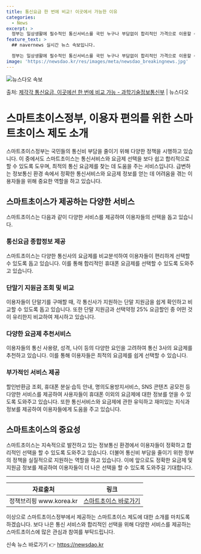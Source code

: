 ```yaml
---
title: 통신요금 한 번에 비교! 이곳에서 가능한 이유
categories:
  - News
excerpt: >
  정부는 일상생활에 필수적인 통신서비스를 국민 누구나 부담없이 합리적인 가격으로 이용할 수 있도록 가계통신비 …
feature_text: >
  ## navernews 실시간 뉴스 속보입니다.

  정부는 일상생활에 필수적인 통신서비스를 국민 누구나 부담없이 합리적인 가격으로 이용할 수 있도록 가계통신비 …
image: 'https://newsdao.kr/res/images/meta/newsdao_breakingnews.jpg'
---
```


![뉴스다오 속보](https://newsdao.kr/res/images/meta/newsdao_breakingnews.jpg)

<p>출처: <a href="https://newsdao.kr/3629" rel="dofollow">제각각 통신요금, 이곳에선 한 번에 비교 가능 - 과학기술정보통신부</a> | 뉴스다오</p>

<h1>스마트초이스정부, 이용자 편의를 위한 스마트초이스 제도 소개</h1>
<p data-ke-size="size16">스마트초이스정부는 국민들의 통신비 부담을 줄이기 위해 다양한 정책을 시행하고 있습니다. 이 중에서도 스마트초이스는 통신서비스와 요금제 선택을 보다 쉽고 합리적으로 할 수 있도록 도우며, 최적의 통신 요금제를 찾는 데 도움을 주는 서비스입니다. 급변하는 정보통신 환경 속에서 정확한 통신서비스와 요금제 정보를 얻는 데 어려움을 겪는 이용자들을 위해 중요한 역할을 하고 있습니다.</p>

<h2 data-ke-size="size26">스마트초이스가 제공하는 다양한 서비스</h2>
<p data-ke-size="size16">스마트초이스는 다음과 같이 다양한 서비스를 제공하여 이용자들의 선택을 돕고 있습니다.</p>

<h3>통신요금 종합정보 제공</h3>
<p data-ke-size="size16">스마트초이스는 다양한 통신사의 요금제를 비교분석하여 이용자들이 편리하게 선택할 수 있도록 돕고 있습니다. 이를 통해 합리적인 휴대폰 요금제를 선택할 수 있도록 도와주고 있습니다.</p>

<h3>단말기 지원금 조회 및 비교</h3>
<p data-ke-size="size16">이용자들이 단말기를 구매할 때, 각 통신사가 지원하는 단말 지원금을 쉽게 확인하고 비교할 수 있도록 돕고 있습니다. 또한 단말 지원금과 선택약정 25% 요금할인 중 어떤 것이 유리한지 비교하여 제시하고 있습니다.</p>

<h3>다양한 요금제 추천서비스</h3>
<p data-ke-size="size16">이용자들의 통신 사용량, 성격, 나이 등의 다양한 요인을 고려하여 통신 3사의 요금제를 추천하고 있습니다. 이를 통해 이용자들은 최적의 요금제를 쉽게 선택할 수 있습니다.</p>

<h3>부가적인 서비스 제공</h3>
<p data-ke-size="size16">할인반환금 조회, 휴대폰 분실·습득 안내, 명의도용방지서비스, SNS 콘텐츠 공모전 등 다양한 서비스를 제공하여 사용자들이 휴대폰 이외의 요금제에 대한 정보를 얻을 수 있도록 도와주고 있습니다. 또한 통신서비스와 요금제에 관한 유익하고 재미있는 지식과 정보를 제공하여 이용자들에게 도움을 주고 있습니다.</p>

<h2 data-ke-size="size26">스마트초이스의 중요성</h2>
<p data-ke-size="size16">스마트초이스는 지속적으로 발전하고 있는 정보통신 환경에서 이용자들이 정확하고 합리적인 선택을 할 수 있도록 도와주고 있습니다. 더불어 통신비 부담을 줄이기 위한 정부의 정책을 실질적으로 지원하는 역할을 하고 있습니다. 이에 앞으로도 정확한 요금제 및 지원금 정보를 제공하여 이용자들이 더 나은 선택을 할 수 있도록 도와주길 기대합니다.</p>

<hr>
<table>
<thead>
<tr>
<th>자료출처</th>
<th>링크</th>
</tr>
</thead>
<tbody>
<tr>
<td>정책브리핑 www.korea.kr</td>
<td><a href="https://www.smartchoice.or.kr">스마트초이스 바로가기</a></td>
</tr>
</tbody>
</table>
<p data-ke-size="size16">이상으로 스마트초이스정부에서 제공하는 스마트초이스 제도에 대한 소개를 마치도록 하겠습니다. 보다 나은 통신 서비스와 합리적인 선택을 위해 다양한 서비스를 제공하는 스마트초이스에 많은 관심과 참여를 부탁드립니다.</p> 

신속 뉴스 바로가기 👉 <a href="https://newsdao.kr" rel="dofollow">https://newsdao.kr</a>


